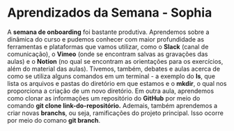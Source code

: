 # Aprendizados da Semana - Sophia
A **semana de onboarding** foi bastante produtiva. Aprendemos sobre a dinâmica do curso e pudemos conhecer com maior profundidade as ferramentas e plataformas que vamos utilizar, como o **Slack** (canal de comunicação), o **Vimeo** (onde se encontram salvas as gravações das aulas) e o **Notion** (no qual se encontram as orientações para os exercícios, além do material das aulas). Tivemos, também, debates e aulas acerca de como se utiliza alguns comandos em um terminal - a exemplo do **ls**, que lista os arquivos e pastas do diretório em que estamos e o **mkdir**, o qual nos proporciona a criação de um novo diretório. Em outra aula, aprendemos como clonar as informações um repositório do **GitHub** por meio do comando **git clone link-do-repositório.** Ademais, também aprendemos a criar novas **branchs**, ou seja, ramificações do projeto principal. Isso ocorre por meio do comano **git branch**.